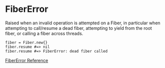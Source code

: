 # FiberError

Raised when an invalid operation is attempted on a Fiber, in particular when
attempting to call/resume a dead fiber, attempting to yield from the root
fiber, or calling a fiber across threads.

    fiber = Fiber.new{}
    fiber.resume #=> nil
    fiber.resume #=> FiberError: dead fiber called

[FiberError Reference](http://ruby-doc.org/core-2.5.0/FiberError.html)